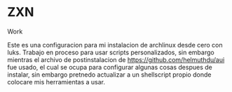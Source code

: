 # ZXN
Work

Este es una configuracion para mi instalacion de archlinux desde cero con luks.
Trabajo en proceso para usar scripts personalizados, sin embargo mientras el archivo de postinstalacion de https://github.com/helmuthdu/aui fue usado,
el cual se ocupa para configurar algunas cosas despues de instalar, sin embargo pretnedo actualizar a un shellscript propio donde colocare mis herramientas a usar.
